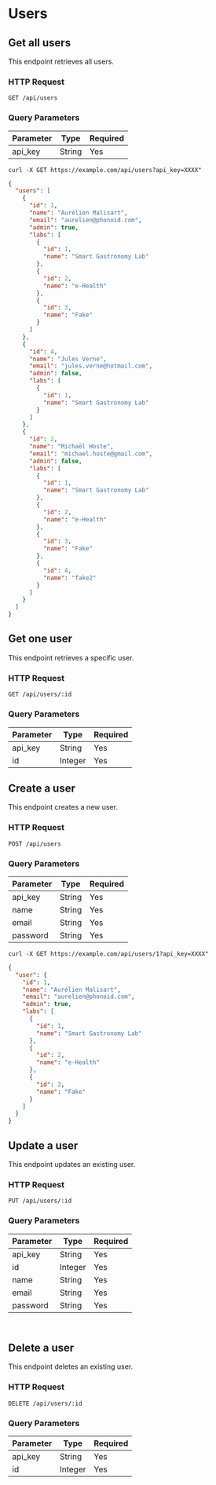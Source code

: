# Users

## Get all users

This endpoint retrieves all users.

### HTTP Request

`GET /api/users`

### Query Parameters

Parameter | Type    | Required
--------- | ----    | --------
api_key   | String  | Yes

```shell
curl -X GET https://example.com/api/users?api_key=XXXX"
```

```json
{
  "users": [
    {
      "id": 1,
      "name": "Aurélien Malisart",
      "email": "aurelien@phonoid.com",
      "admin": true,
      "labs": [
        {
          "id": 1,
          "name": "Smart Gastronomy Lab"
        },
        {
          "id": 2,
          "name": "e-Health"
        },
        {
          "id": 3,
          "name": "Fake"
        }
      ]
    },
    {
      "id": 4,
      "name": "Jules Verne",
      "email": "jules.verne@hotmail.com",
      "admin": false,
      "labs": [
        {
          "id": 1,
          "name": "Smart Gastronomy Lab"
        }
      ]
    },
    {
      "id": 2,
      "name": "Michaël Hoste",
      "email": "michael.hoste@gmail.com",
      "admin": false,
      "labs": [
        {
          "id": 1,
          "name": "Smart Gastronomy Lab"
        },
        {
          "id": 2,
          "name": "e-Health"
        },
        {
          "id": 3,
          "name": "Fake"
        },
        {
          "id": 4,
          "name": "fake2"
        }
      ]
    }
  ]
}
```

## Get one user

This endpoint retrieves a specific user.

### HTTP Request

`GET /api/users/:id`

### Query Parameters

Parameter | Type    | Required
--------- | ----    | --------
api_key   | String  | Yes
id        | Integer | Yes

## Create a user

This endpoint creates a new user.

### HTTP Request

`POST /api/users`

### Query Parameters

Parameter | Type    | Required
--------- | ----    | --------
api_key   | String  | Yes
name      | String  | Yes
email     | String  | Yes
password  | String  | Yes

```shell
curl -X GET https://example.com/api/users/1?api_key=XXXX"
```

```json
{
  "user": {
    "id": 1,
    "name": "Aurélien Malisart",
    "email": "aurelien@phonoid.com",
    "admin": true,
    "labs": [
      {
        "id": 1,
        "name": "Smart Gastronomy Lab"
      },
      {
        "id": 2,
        "name": "e-Health"
      },
      {
        "id": 3,
        "name": "Fake"
      }
    ]
  }
}
```

## Update a user

This endpoint updates an existing user.

### HTTP Request

`PUT /api/users/:id`

### Query Parameters

Parameter | Type    | Required
--------- | ----    | --------
api_key   | String  | Yes
id        | Integer | Yes
name      | String  | Yes
email     | String  | Yes
password  | String  | Yes

```shell

```

```json

```

## Delete a user

This endpoint deletes an existing user.

### HTTP Request

`DELETE /api/users/:id`

### Query Parameters

Parameter | Type    | Required
--------- | ----    | --------
api_key   | String  | Yes
id        | Integer | Yes

```shell

```

```json

```
